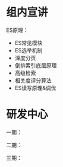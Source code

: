 # 组内宣讲
ES原理：
- ES常见模块
- ES选举机制
- 深度分页
- 倒排索引底层原理
- 高级检索
- 相关度评分算法
- ES读写原理&调优

# 研发中心
一期：


二期：


三期：